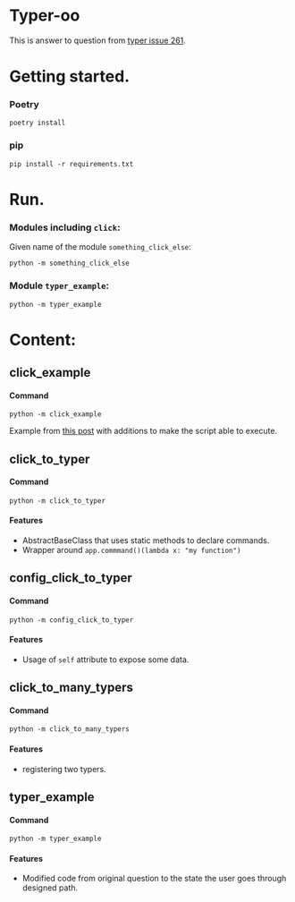 # Typer-oo

This is answer to question from [typer issue 261](
https://github.com/tiangolo/typer/issues/261
).

# Getting started.

### Poetry

```shell
poetry install
```

### pip

```shell
pip install -r requirements.txt
```

# Run.

### Modules including `click`:

Given name of the module `something_click_else`:

```shell
python -m something_click_else
```

### Module `typer_example`:

```shell
python -m typer_example
```

# Content:

## click_example

#### Command

```shell
python -m click_example
```

Example from [this post](
https://github.com/tiangolo/typer/issues/261#issuecomment-819174185
) with additions to make the script able to execute.

## click_to_typer

#### Command

```shell
python -m click_to_typer
```

#### Features

* AbstractBaseClass that uses static methods to declare commands.
* Wrapper around `app.commmand()(lambda x: "my function")`

## config_click_to_typer

#### Command

```shell
python -m config_click_to_typer
```

#### Features

* Usage of `self` attribute to expose some data.

## click_to_many_typers

#### Command

```shell
python -m click_to_many_typers
```

#### Features

* registering two typers.

## typer_example

#### Command

```shell
python -m typer_example
```

#### Features

* Modified code from original question to the state the user goes through designed path.